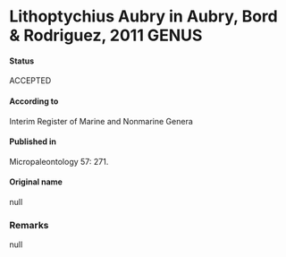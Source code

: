 Lithoptychius Aubry in Aubry, Bord & Rodriguez, 2011 GENUS
=======

#### Status
ACCEPTED

#### According to
Interim Register of Marine and Nonmarine Genera

#### Published in
Micropaleontology 57: 271.

#### Original name
null

### Remarks
null